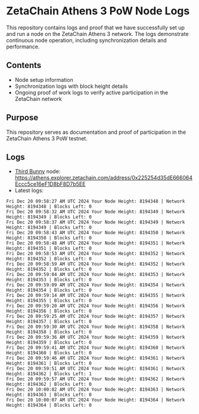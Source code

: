 # ZetaChain Athens 3 PoW Node Logs
This repository contains logs and proof that we have successfully set up and run a node on the ZetaChain Athens 3 network. The logs demonstrate continuous node operation, including synchronization details and performance.

## Contents
- Node setup information
- Synchronization logs with block height details
- Ongoing proof of work logs to verify active participation in the ZetaChain network

## Purpose
This repository serves as documentation and proof of participation in the ZetaChain Athens 3 PoW testnet.

## Logs

- [Third Bunny](https://thirdbunny.xyz/) node: https://athens.explorer.zetachain.com/address/0x225254d35dE666064Eccc5ce16eF1D8bF8D7b5EE
- Latest logs:
```
Fri Dec 20 09:58:27 AM UTC 2024 Your Node Height: 8194348 | Network Height: 8194348 | Blocks Left: 0
Fri Dec 20 09:58:32 AM UTC 2024 Your Node Height: 8194349 | Network Height: 8194349 | Blocks Left: 0
Fri Dec 20 09:58:37 AM UTC 2024 Your Node Height: 8194349 | Network Height: 8194349 | Blocks Left: 0
Fri Dec 20 09:58:43 AM UTC 2024 Your Node Height: 8194350 | Network Height: 8194350 | Blocks Left: 0
Fri Dec 20 09:58:48 AM UTC 2024 Your Node Height: 8194351 | Network Height: 8194351 | Blocks Left: 0
Fri Dec 20 09:58:53 AM UTC 2024 Your Node Height: 8194352 | Network Height: 8194352 | Blocks Left: 0
Fri Dec 20 09:58:59 AM UTC 2024 Your Node Height: 8194352 | Network Height: 8194352 | Blocks Left: 0
Fri Dec 20 09:59:04 AM UTC 2024 Your Node Height: 8194353 | Network Height: 8194353 | Blocks Left: 0
Fri Dec 20 09:59:09 AM UTC 2024 Your Node Height: 8194354 | Network Height: 8194354 | Blocks Left: 0
Fri Dec 20 09:59:14 AM UTC 2024 Your Node Height: 8194355 | Network Height: 8194355 | Blocks Left: 0
Fri Dec 20 09:59:20 AM UTC 2024 Your Node Height: 8194356 | Network Height: 8194356 | Blocks Left: 0
Fri Dec 20 09:59:25 AM UTC 2024 Your Node Height: 8194357 | Network Height: 8194357 | Blocks Left: 0
Fri Dec 20 09:59:30 AM UTC 2024 Your Node Height: 8194358 | Network Height: 8194358 | Blocks Left: 0
Fri Dec 20 09:59:36 AM UTC 2024 Your Node Height: 8194359 | Network Height: 8194359 | Blocks Left: 0
Fri Dec 20 09:59:41 AM UTC 2024 Your Node Height: 8194360 | Network Height: 8194360 | Blocks Left: 0
Fri Dec 20 09:59:46 AM UTC 2024 Your Node Height: 8194361 | Network Height: 8194361 | Blocks Left: 0
Fri Dec 20 09:59:51 AM UTC 2024 Your Node Height: 8194361 | Network Height: 8194362 | Blocks Left: 1
Fri Dec 20 09:59:57 AM UTC 2024 Your Node Height: 8194362 | Network Height: 8194362 | Blocks Left: 0
Fri Dec 20 10:00:02 AM UTC 2024 Your Node Height: 8194363 | Network Height: 8194363 | Blocks Left: 0
Fri Dec 20 10:00:07 AM UTC 2024 Your Node Height: 8194364 | Network Height: 8194364 | Blocks Left: 0
```
